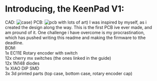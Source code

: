 # Introducing, the KeenPad V1:</br>
CAD: ![case](https://raw.githubusercontent.com/keenwarice/hackpad/refs/heads/main/hackpads/KeenpadV1/assets/cad2.png))
PCB: ![pcb with lots of art](https://raw.githubusercontent.com/keenwarice/hackpad/refs/heads/main/hackpads/KeenpadV1/assets/pcb.png))
I was inspired by myself, as i created the design along the way. This is the first PCB ive ever made, and am pround of it. One challenge i have overcome is my procrastination, which has pushed writing this readme and making the firmware to tthe deadline. <br/>
BOM: <br/>
1x EC11E Rotary encoder with switch <br/>
12x cherry mx switches (the ones linked in the guide)<br/>
12x 1N148 diodes <br/>
1x XIAO DIP SMD <br/>
3x 3d printed parts (top case, bottom case, rotary encoder cap)
